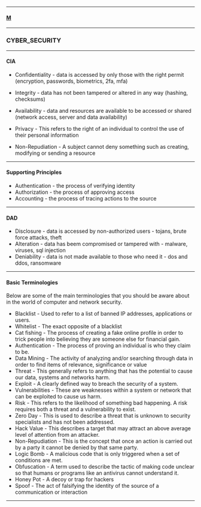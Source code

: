 
---

#### [M](https://github.com/ttltrk/TTT/blob/master/menu.md)

---

### CYBER_SECURITY

---

#### CIA

- Confidentiality - data is accessed by only those with the right permit (encryption, passwords, biometrics, 2fa, mfa)
- Integrity - data has not been tampered or altered in any way (hashing, checksums)
- Availability - data and resources are available to be accessed or shared (network access, server and data availability)

- Privacy - This refers to the right of an individual to control the use of their personal information
- Non-Repudiation - A subject cannot deny something such as creating, modifying or sending a resource

---

#### Supporting Principles

- Authentication - the process of verifying identity
- Authorization - the process of approving access
- Accounting - the process of tracing actions to the source

---

#### DAD

- Disclosure - data is accessed by non-authorized users - tojans, brute force attacks, theft
- Alteration - data has beem compromised or tampered with - malware, viruses, sql injection
- Deniability - data is not made available to those who need it - dos and ddos, ransomware

---

#### Basic Terminologies

Below are some of the main terminologies that you should be aware about in the world of computer and network security.

- Blacklist - Used to refer to a list of banned IP addresses, applications or users.
- Whitelist - The exact opposite of a blacklist
- Cat fishing - The process of creating a fake online profile in order to trick people into believing they are someone else for financial gain.
- Authentication - The process of proving an individual is who they claim to be.
- Data Mining - The activity of analyzing and/or searching through data in order to find items of relevance, significance or value
- Threat - This generally refers to anything that has the potential to cause our data, systems and networks harm.
- Exploit - A clearly defined way to breach the security of a system.
- Vulnerabilities - These are weaknesses within a system or network that can be exploited to cause us harm.
- Risk - This refers to the likelihood of something bad happening. A risk requires both a threat and a vulnerability to exist.
- Zero Day - This is used to describe a threat that is unknown to security specialists and has not been addressed.
- Hack Value - This describes a target that may attract an above average level of attention from an attacker.
- Non-Repudiation - This is the concept that once an action is carried out by a party it cannot be denied by that same party.
- Logic Bomb - A malicious code that is only triggered when a set of conditions are met.
- Obfuscation - A term used to describe the tactic of making code unclear so that humans or programs like an antivirus cannot understand it.
- Honey Pot -  A decoy or trap for hackers
- Spoof - The act of falsifying the identity of the source of a communication or interaction

---
